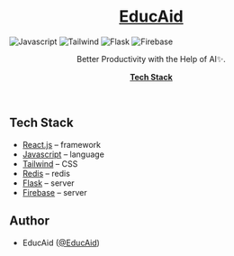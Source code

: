 <a href="https://streamsapp.me">
  <h1 align="center">EducAid</h1>
</a>

![Javascript](https://img.shields.io/badge/javascript-%23007ACC.svg?style=for-the-badge&logo=javascript&logoColor=white)
![Tailwind](https://img.shields.io/badge/tailwindcss-hotpink.svg?style=for-the-badge&logo=tailwindcss&logoColor=white)
![Flask](https://img.shields.io/badge/flask-%23E34F26.svg?style=for-the-badge&logo=flask&logoColor=white)
![Firebase](https://img.shields.io/badge/firebase-8A2BE2.svg?style=for-the-badge&logo=firebase&logoColor=white)


<p align="center">
  Better Productivity with the Help of AI✨.
</p>


<p align="center">
  <a href="#tech-stack"><strong>Tech Stack</strong></a>
</p>
<br/>


## Tech Stack

- [React.js](https://react.dev/) – framework
- [Javascript](https://www.typescriptlang.org/) – language
- [Tailwind](https://tailwindcss.com/) – CSS
- [Redis](https://upstash.com/) – redis
- [Flask](https://flask.palletsprojects.com/en/3.0.x/) – server
- [Firebase](https://firebase.google.com/) – server



## Author

- EducAid ([@EducAid](https://github.com/SWE-Final-Project-1))
